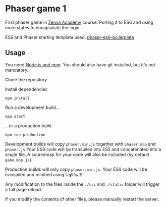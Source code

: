 # Phaser game 1

First phaser game in [Zenva Academy](academy.zenva.com) course.
Porting it to ES6 and using more states to encapsulate the logic

ES6 and Phaser starting template used: [phaser-es6-boilerplate](https://github.com/belohlavek/phaser-es6-boilerplate)

## Usage

You need [Node.js and npm](https://nodejs.org/). You should also have git installed, but it's not mandatory.

Clone the repository

Install dependencies

`npm install`

Run a development build...

`npm start`

...or a production build.

`npm run production`

Development builds will copy `phaser.min.js` together with `phaser.map` and `phaser.js`
Your ES6 code will be transpiled into ES5 and concatenated into a single file.
A sourcemap for your code will also be included (by default `game.map.js`).

Production builds will only copy `phaser.min.js`. Your ES6 code will be transpiled and
minified using UglifyJS.

Any modification to the files inside the `./src` and `./static` folder will trigger a full page reload.

If you modify the contents of other files, please manually restart the server.
